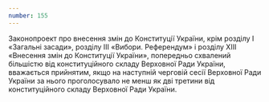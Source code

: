 ```yaml
---
number: 155
---
```


Законопроект про внесення змін до Конституції України, крім розділу I «Загальні засади», розділу III «Вибори.
Референдум» і розділу XIII «Внесення змін до Конституції України», попередньо схвалений більшістю від конституційного
складу Верховної Ради України, вважається прийнятим, якщо на наступній черговій сесії Верховної Ради України за нього
проголосувало не менш як дві третини від конституційного складу Верховної Ради України.
